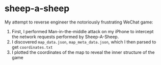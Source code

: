 # sheep-a-sheep

My attempt to reverse engineer the notoriously frustrating WeChat game: 

1. First, I performed Man-in-the-middle attack on my iPhone to intercept the network requests performed by Sheep-A-Sheep. 
2. I discovered `map_data.json`, `map_meta_data.json`, which I then parsed to get `coordinates.txt`
3. I plotted the coordinates of the map to reveal the inner structure of the game 

